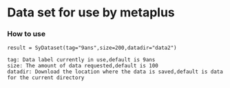 # Data set for use by metaplus
### How to use
```
result = SyDataset(tag="9ans",size=200,datadir="data2")

tag: Data label currently in use,default is 9ans
size: The amount of data requested,default is 100
datadir: Download the location where the data is saved,default is data for the current directory

```
